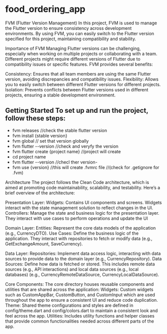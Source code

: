 # food_ordering_app



FVM (Flutter Version Management) In this project, FVM is used to manage the Flutter version to ensure consistency across development environments. By using FVM, you can easily switch to the Flutter version specified for this project, maintaining compatibility and stability.

Importance of FVM Managing Flutter versions can be challenging, especially when working on multiple projects or collaborating with a team. Different projects might require different versions of Flutter due to compatibility issues or specific features. FVM provides several benefits:

Consistency: Ensures that all team members are using the same Flutter version, avoiding discrepancies and compatibility issues. Flexibility: Allows you to easily switch between different Flutter versions for different projects. Isolation: Prevents conflicts between Flutter versions used in different projects, ensuring a stable development environment.

## Getting Started To set up and run the project, follow these steps:

- fvm releases //check the stable flutter version
- fvm install {stable version}
- fvm global // set that version globally
- fvm flutter --version //check and veryfy the version
- fvm flutter create {project name} //project will create
- cd project name
- fvm flutter --version //checl ther version-
- fvm use {version} //this will create .fvmrc file
//(check for .getignore for .fvm)

Architecture The project follows the Clean Code architecture, which is aimed at promoting code maintainability, scalability, and testability. Here’s a brief overview of the architecture:

Presentation Layer: Widgets: Contains UI components and screens. Widgets interact with the state management solution to reflect changes in the UI. Controllers: Manage the state and business logic for the presentation layer. They interact with use cases to perform operations and update the UI

Domain Layer: Entities: Represent the core data models of the application (e.g., CurrencyDTO). Use Cases: Define the business logic of the application. They interact with repositories to fetch or modify data (e.g., GetExchangeAmount, SaveCurrency).

Data Layer: Repositories: Implement data access logic, interacting with data sources to provide data to the domain layer (e.g., CurrencyRepository). Data Sources: Define how data is fetched or stored. This includes remote data sources (e.g., API interactions) and local data sources (e.g., local databases) (e.g., CurrencyRemoteDataSource, CurrencyLocalDataSource).

Core Components: The core directory houses reusable components and utilities that are shared across the application: Widgets: Custom widgets such as CustomAppBar, CustomButton, and CustomInput which are used throughout the app to ensure a consistent UI and reduce code duplication. Theme: Shared theme configurations and styles are defined in config/theme.dart and config/colors.dart to maintain a consistent look and feel across the app. Utilities: Includes utility functions and helper classes that provide common functionalities needed across different parts of the app.
